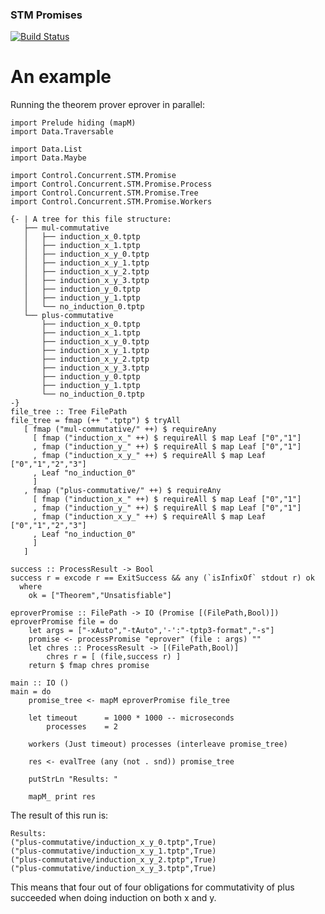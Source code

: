 ### STM Promises

[![Build Status](https://travis-ci.org/danr/stm-promise.png?branch=master)](https://travis-ci.org/danr/stm-promise)

# An example

Running the theorem prover eprover in parallel:

    import Prelude hiding (mapM)
    import Data.Traversable

    import Data.List
    import Data.Maybe

    import Control.Concurrent.STM.Promise
    import Control.Concurrent.STM.Promise.Process
    import Control.Concurrent.STM.Promise.Tree
    import Control.Concurrent.STM.Promise.Workers

    {- | A tree for this file structure:
       ├── mul-commutative
       │   ├── induction_x_0.tptp
       │   ├── induction_x_1.tptp
       │   ├── induction_x_y_0.tptp
       │   ├── induction_x_y_1.tptp
       │   ├── induction_x_y_2.tptp
       │   ├── induction_x_y_3.tptp
       │   ├── induction_y_0.tptp
       │   ├── induction_y_1.tptp
       │   └── no_induction_0.tptp
       └── plus-commutative
           ├── induction_x_0.tptp
           ├── induction_x_1.tptp
           ├── induction_x_y_0.tptp
           ├── induction_x_y_1.tptp
           ├── induction_x_y_2.tptp
           ├── induction_x_y_3.tptp
           ├── induction_y_0.tptp
           ├── induction_y_1.tptp
           └── no_induction_0.tptp
    -}
    file_tree :: Tree FilePath
    file_tree = fmap (++ ".tptp") $ tryAll
       [ fmap ("mul-commutative/" ++) $ requireAny
         [ fmap ("induction_x_" ++) $ requireAll $ map Leaf ["0","1"]
         , fmap ("induction_y_" ++) $ requireAll $ map Leaf ["0","1"]
         , fmap ("induction_x_y_" ++) $ requireAll $ map Leaf ["0","1","2","3"]
         , Leaf "no_induction_0"
         ]
       , fmap ("plus-commutative/" ++) $ requireAny
         [ fmap ("induction_x_" ++) $ requireAll $ map Leaf ["0","1"]
         , fmap ("induction_y_" ++) $ requireAll $ map Leaf ["0","1"]
         , fmap ("induction_x_y_" ++) $ requireAll $ map Leaf ["0","1","2","3"]
         , Leaf "no_induction_0"
         ]
       ]

    success :: ProcessResult -> Bool
    success r = excode r == ExitSuccess && any (`isInfixOf` stdout r) ok
      where
        ok = ["Theorem","Unsatisfiable"]

    eproverPromise :: FilePath -> IO (Promise [(FilePath,Bool)])
    eproverPromise file = do
        let args = ["-xAuto","-tAuto",'-':"-tptp3-format","-s"]
        promise <- processPromise "eprover" (file : args) ""
        let chres :: ProcessResult -> [(FilePath,Bool)]
            chres r = [ (file,success r) ]
        return $ fmap chres promise

    main :: IO ()
    main = do
        promise_tree <- mapM eproverPromise file_tree

        let timeout      = 1000 * 1000 -- microseconds
            processes    = 2

        workers (Just timeout) processes (interleave promise_tree)

        res <- evalTree (any (not . snd)) promise_tree

        putStrLn "Results: "

        mapM_ print res

The result of this run is:

    Results:
    ("plus-commutative/induction_x_y_0.tptp",True)
    ("plus-commutative/induction_x_y_1.tptp",True)
    ("plus-commutative/induction_x_y_2.tptp",True)
    ("plus-commutative/induction_x_y_3.tptp",True)

This means that four out of four obligations for commutativity of plus
succeeded when doing induction on both x and y.

